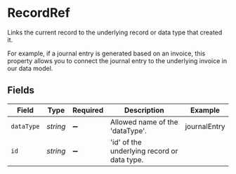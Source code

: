 # RecordRef

Links the current record to the underlying record or data type that created it. 

For example, if a journal entry is generated based on an invoice, this property allows you to connect the journal entry to the underlying invoice in our data model. 


## Fields

| Field                                       | Type                                        | Required                                    | Description                                 | Example                                     |
| ------------------------------------------- | ------------------------------------------- | ------------------------------------------- | ------------------------------------------- | ------------------------------------------- |
| `dataType`                                  | *string*                                    | :heavy_minus_sign:                          | Allowed name of the 'dataType'.             | journalEntry                                |
| `id`                                        | *string*                                    | :heavy_minus_sign:                          | 'id' of the underlying record or data type. |                                             |